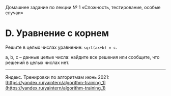 Домашнее задание по лекции № 1 «Сложность, тестирование, особые случаи»

# D. Уравнение с корнем

Решите в целых числах уравнение: `sqrt(ax+b) = c`.

a, b, c – данные целые числа: найдите все решения или сообщите, что решений в целых числах нет.

---

Яндекс. Тренировки по алгоритмам июнь 2021: [https://yandex.ru/yaintern/algorithm-training_1](https://yandex.ru/yaintern/algorithm-training_1)
